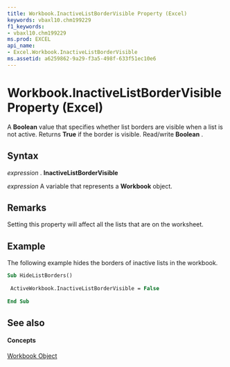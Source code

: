 ```yaml
---
title: Workbook.InactiveListBorderVisible Property (Excel)
keywords: vbaxl10.chm199229
f1_keywords:
- vbaxl10.chm199229
ms.prod: EXCEL
api_name:
- Excel.Workbook.InactiveListBorderVisible
ms.assetid: a6259862-9a29-f3a5-498f-633f51ec10e6
---
```



# Workbook.InactiveListBorderVisible Property (Excel)

A  **Boolean** value that specifies whether list borders are visible when a list is not active. Returns **True** if the border is visible. Read/write **Boolean** .


## Syntax

 _expression_ . **InactiveListBorderVisible**

 _expression_ A variable that represents a **Workbook** object.


## Remarks

Setting this property will affect all the lists that are on the worksheet.


## Example

The following example hides the borders of inactive lists in the workbook.


```vb
Sub HideListBorders() 
 
 ActiveWorkbook.InactiveListBorderVisible = False 
 
End Sub
```


## See also


#### Concepts


[Workbook Object](workbook-object-excel.md)


